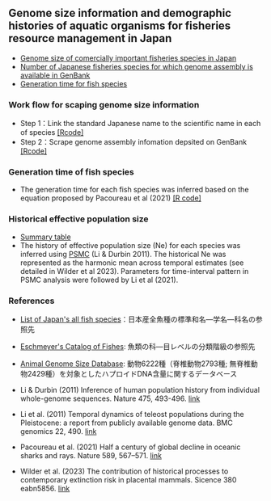 ## Genome size information and demographic histories of aquatic organisms for fisheries resource management in Japan


* [Genome size of comercially important fisheries species in Japan](aquatic_organism_genome_size.csv)
* [Number of Japanese fisheries species for which genome assembly is available in GenBank](https://github.com/akihirao/FishGenBase/blob/main/chronology/No_sp_genome_deposited.png)
* [Generation time for fish species](species_generation_time_age.csv)


### Work flow for scaping genome size information

* Step 1：Link the standard Japanese name to the scientific name in each of species [[Rcode]](Link_Jap2Latin_Fish.md)
* Step 2：Scrape genome assembly infomation depsited on GenBank [[Rcode]](Scraping_FishGenome.md)


### Generation time of fish species
* The generation time for each fish species was inferred based on the equation proposed by Pacoureau et al (2021) [[R code]](fish_species_generation_time.md)


### Historical effective population size
* [Summary table](harmonic_mean_Ne_PSMC.csv)
* The history of effective population size (Ne) for each species was inferred using [PSMC](https://github.com/lh3/psmc) (Li & Durbin 2011). The historical Ne was represented as the harmonic mean across temporal estimates (see detailed in Wilder et al 2023). Parameters for time-interval pattern in PSMC analysis were followed by Li et al (2021).


### References
* [List of Japan's all fish species](https://www.museum.kagoshima-u.ac.jp/staff/motomura/jaf.html)：日本産全魚種の標準和名—学名—科名の参照先
* [Eschmeyer's Catalog of Fishes](https://www.calacademy.org): 魚類の科—目レベルの分類階級の参照先
* [Animal Genome Size Database](http://www.genomesize.com/index.php): 動物6222種（脊椎動物2793種; 無脊椎動物2429種）を対象としたハプロイドDNA含量に関するデータベース

* Li & Durbin (2011) Inference of human population history from individual whole-genome sequences. Nature 475, 493-496. [link](https://www.nature.com/articles/nature10231) 
* Li et al. (2011) Temporal dynamics of teleost populations during the Pleistocene: a report from publicly available genome data. BMC genomics 22, 490. [link](https://doi.org/10.1186/s12864-021-07816-7) 
* Pacoureau et al. (2021) Half a century of global decline in oceanic sharks and rays. Nature 589, 567–571. [link](https://www.nature.com/articles/s41586-020-03173-9)
* Wilder et al. (2023) The contribution of historical processes to contemporary extinction risk in placental mammals. Sicence 380 eabn5856. [link](https://www.science.org/doi/10.1126/science.abn5856)

